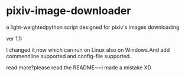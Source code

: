 pixiv-image-downloader
======================

a light-weightedpython script designed for pixiv's images downloading

ver 1.1:

I changed it,now which can run on Linux also on Windows.And add commendline supported and config-file supported.

read more?please read the README~~I made a mistake XD